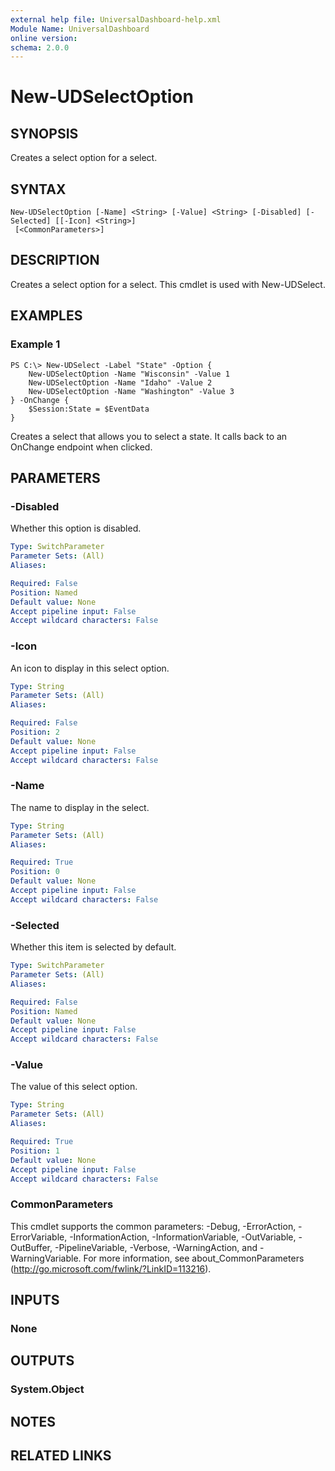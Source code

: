 ```yaml
---
external help file: UniversalDashboard-help.xml
Module Name: UniversalDashboard
online version:
schema: 2.0.0
---
```


# New-UDSelectOption

## SYNOPSIS
Creates a select option for a select.

## SYNTAX

```
New-UDSelectOption [-Name] <String> [-Value] <String> [-Disabled] [-Selected] [[-Icon] <String>]
 [<CommonParameters>]
```

## DESCRIPTION
Creates a select option for a select. This cmdlet is used with New-UDSelect.

## EXAMPLES

### Example 1
```
PS C:\> New-UDSelect -Label "State" -Option {
    New-UDSelectOption -Name "Wisconsin" -Value 1
    New-UDSelectOption -Name "Idaho" -Value 2
    New-UDSelectOption -Name "Washington" -Value 3
} -OnChange {
    $Session:State = $EventData
}
```

Creates a select that allows you to select a state. It calls back to an OnChange endpoint when clicked.

## PARAMETERS

### -Disabled
Whether this option is disabled.

```yaml
Type: SwitchParameter
Parameter Sets: (All)
Aliases:

Required: False
Position: Named
Default value: None
Accept pipeline input: False
Accept wildcard characters: False
```

### -Icon
An icon to display in this select option.

```yaml
Type: String
Parameter Sets: (All)
Aliases:

Required: False
Position: 2
Default value: None
Accept pipeline input: False
Accept wildcard characters: False
```

### -Name
The name to display in the select.

```yaml
Type: String
Parameter Sets: (All)
Aliases:

Required: True
Position: 0
Default value: None
Accept pipeline input: False
Accept wildcard characters: False
```

### -Selected
Whether this item is selected by default.

```yaml
Type: SwitchParameter
Parameter Sets: (All)
Aliases:

Required: False
Position: Named
Default value: None
Accept pipeline input: False
Accept wildcard characters: False
```

### -Value
The value of this select option.

```yaml
Type: String
Parameter Sets: (All)
Aliases:

Required: True
Position: 1
Default value: None
Accept pipeline input: False
Accept wildcard characters: False
```

### CommonParameters
This cmdlet supports the common parameters: -Debug, -ErrorAction, -ErrorVariable, -InformationAction, -InformationVariable, -OutVariable, -OutBuffer, -PipelineVariable, -Verbose, -WarningAction, and -WarningVariable. For more information, see about_CommonParameters (http://go.microsoft.com/fwlink/?LinkID=113216).

## INPUTS

### None

## OUTPUTS

### System.Object

## NOTES

## RELATED LINKS
